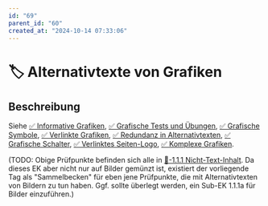 ```yaml
---
id: "69"
parent_id: "60"
created_at: "2024-10-14 07:33:06"
---
```


# 🏷️ Alternativtexte von Grafiken

## Beschreibung

Siehe [✅ Informative Grafiken](/de/wcag/1.1.1-nicht-text-inhalt/informative-grafiken), [✅ Grafische Tests und Übungen](/de/wcag/1.1.1-nicht-text-inhalt/grafische-tests-und-uebungen), [✅ Grafische Symbole](/de/wcag/1.1.1-nicht-text-inhalt/grafische-symbole), [✅ Verlinkte Grafiken](/de/wcag/1.1.1-nicht-text-inhalt/verlinkte-grafiken), [✅ Redundanz in Alternativtexten](/de/wcag/1.1.1-nicht-text-inhalt/redundanz-in-alternativtexten), [✅ Grafische Schalter](/de/wcag/1.1.1-nicht-text-inhalt/grafische-schalter), [✅ Verlinktes Seiten-Logo](/de/wcag/1.1.1-nicht-text-inhalt/verlinktes-seiten-logo), [✅ Komplexe Grafiken](/de/wcag/1.1.1-nicht-text-inhalt/komplexe-grafiken).

(TODO: Obige Prüfpunkte befinden sich alle in [📜-1.1.1 Nicht-Text-Inhalt](/de/wcag/1.1.1-nicht-text-inhalt). Da dieses EK aber nicht nur auf Bilder gemünzt ist, existiert der vorliegende Tag als "Sammelbecken" für eben jene Prüfpunkte, die mit Alternativtexten von Bildern zu tun haben. Ggf. sollte überlegt werden, ein Sub-EK 1.1.1a für Bilder einzuführen.)
